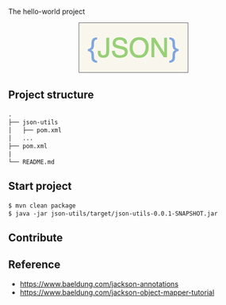 The hello-world project

<div align="center">
    <img src="./assets/images/json-utils.png"/>
</div>


## Project structure
```
.
├── json-utils
│   ├── pom.xml
│   ...
├── pom.xml
|
└── README.md
```

## Start project

```shell
$ mvn clean package
$ java -jar json-utils/target/json-utils-0.0.1-SNAPSHOT.jar
```

## Contribute

## Reference
- https://www.baeldung.com/jackson-annotations
- https://www.baeldung.com/jackson-object-mapper-tutorial